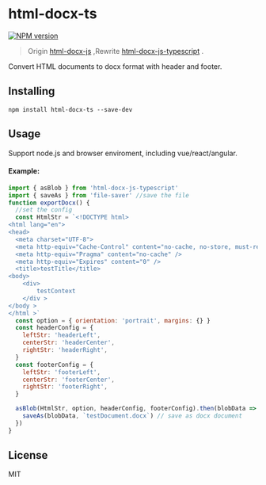 # html-docx-ts

[![NPM version][npm-image]][npm-url]

> Origin [html-docx-js](https://www.npmjs.com/package/html-docx-js) ,Rewrite [html-docx-js-typescript](https://www.npmjs.com/package/html-docx-js-typescript) .

Convert HTML documents to docx format with header and footer.

## Installing

```
npm install html-docx-ts --save-dev
```

## Usage

Support node.js and browser enviroment, including vue/react/angular.

#### Example:

```js
import { asBlob } from 'html-docx-js-typescript'
import { saveAs } from 'file-saver' //save the file
function exportDocx() {
  //set the config
  const HtmlStr = `<!DOCTYPE html>
<html lang="en">
<head>
  <meta charset="UTF-8">
  <meta http-equiv="Cache-Control" content="no-cache, no-store, must-revalidate" />
  <meta http-equiv="Pragma" content="no-cache" />
  <meta http-equiv="Expires" content="0" />
  <title>testTitle</title>
<body>
    <div>
        testContext
    </div >
</body >
</html >`
  const option = { orientation: 'portrait', margins: {} }
  const headerConfig = {
    leftStr: 'headerLeft',
    centerStr: 'headerCenter',
    rightStr: 'headerRight',
  }
  const footerConfig = {
    leftStr: 'footerLeft',
    centerStr: 'footerCenter',
    rightStr: 'footerRight',
  }

  asBlob(HtmlStr, option, headerConfig, footerConfig).then(blobData => {
    saveAs(blobData, `testDocument.docx`) // save as docx document
  })
}
```

## License

MIT

[npm-image]: https://img.shields.io/npm/v/html-docx-ts?color=%23E6F0FD
[npm-url]: https://www.npmjs.com/package/html-docx-ts
